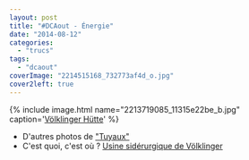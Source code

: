 ```yaml
---
layout: post
title: "#DCAout - Énergie"
date: "2014-08-12"
categories: 
  - "trucs"
tags: 
  - "dcaout"
coverImage: "2214515168_732773af4d_o.jpg"
cover2left: true
---
```


{% include image.html name="2213719085_11315e22be_b.jpg" caption='<a href="https://www.flickr.com/photos/zemoko/2213719085/in/set-1274295">Völklinger Hütte</a>' %}

- D'autres photos de ["Tuyaux"](https://www.flickr.com/photos/zemoko/sets/1274295/)
- C'est quoi, c'est où ? [Usine sidérurgique de Völklinger](http://fr.wikipedia.org/wiki/Usine_sid%c3%a9rurgique_de_V%c3%b6lklingen)
